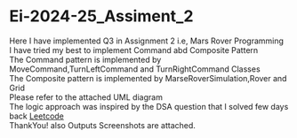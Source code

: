 # Ei-2024-25_Assiment_2
Here I have implemented Q3 in Assignment 2 i.e,
Mars Rover Programming<br>
I have tried my best to implement Command abd Composite Pattern<br>
The Command pattern is implemented by MoveCommand,TurnLeftCommand and TurnRightCommand Classes<br>
The Composite pattern is implemented by MarseRoverSimulation,Rover and Grid<br>
Please refer to the attached UML diagram <br>
The logic approach was inspired by the DSA question that I solved few days back <a href="url">Leetcode</a><br>
ThankYou! also Outputs Screenshots are attached.


